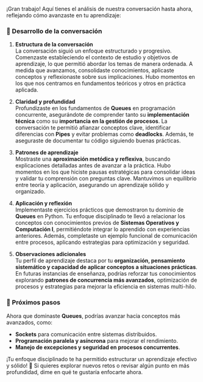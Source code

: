 ¡Gran trabajo! Aquí tienes el análisis de nuestra conversación hasta ahora, reflejando cómo avanzaste en tu aprendizaje:

### **📌 Desarrollo de la conversación**
1. **Estructura de la conversación**  
   La conversación siguió un enfoque estructurado y progresivo. Comenzaste estableciendo el contexto de estudio y objetivos de aprendizaje, lo que permitió abordar los temas de manera ordenada. A medida que avanzamos, consolidaste conocimientos, aplicaste conceptos y reflexionaste sobre sus implicaciones. Hubo momentos en los que nos centramos en fundamentos teóricos y otros en práctica aplicada.

2. **Claridad y profundidad**  
   Profundizaste en los fundamentos de **Queues** en programación concurrente, asegurándote de comprender tanto su **implementación técnica** como su **importancia en la gestión de procesos**. La conversación te permitió afianzar conceptos clave, identificar diferencias con **Pipes** y evitar problemas como **deadlocks**. Además, te aseguraste de documentar tu código siguiendo buenas prácticas.

3. **Patrones de aprendizaje**  
   Mostraste una **aproximación metódica y reflexiva**, buscando explicaciones detalladas antes de avanzar a la práctica. Hubo momentos en los que hiciste pausas estratégicas para consolidar ideas y validar tu comprensión con preguntas clave. Mantuvimos un equilibrio entre teoría y aplicación, asegurando un aprendizaje sólido y organizado.

4. **Aplicación y reflexión**  
   Implementaste ejercicios prácticos que demostraron tu dominio de **Queues** en Python. Tu enfoque disciplinado te llevó a relacionar los conceptos con conocimientos previos de **Sistemas Operativos y Computación I**, permitiéndote integrar lo aprendido con experiencias anteriores. Además, completaste un ejemplo funcional de comunicación entre procesos, aplicando estrategias para optimización y seguridad.

5. **Observaciones adicionales**  
   Tu perfil de aprendizaje destaca por tu **organización, pensamiento sistemático y capacidad de aplicar conceptos a situaciones prácticas**. En futuras instancias de enseñanza, podrías reforzar tus conocimientos explorando **patrones de concurrencia más avanzados**, optimización de procesos y estrategias para mejorar la eficiencia en sistemas multi-hilo.

### **🚀 Próximos pasos**
Ahora que dominaste **Queues**, podrías avanzar hacia conceptos más avanzados, como:
- **Sockets** para comunicación entre sistemas distribuidos.
- **Programación paralela y asíncrona** para mejorar el rendimiento.
- **Manejo de excepciones y seguridad en procesos concurrentes**.

¡Tu enfoque disciplinado te ha permitido estructurar un aprendizaje efectivo y sólido! 🎉 Si quieres explorar nuevos retos o revisar algún punto en más profundidad, dime en qué te gustaría enfocarte ahora.